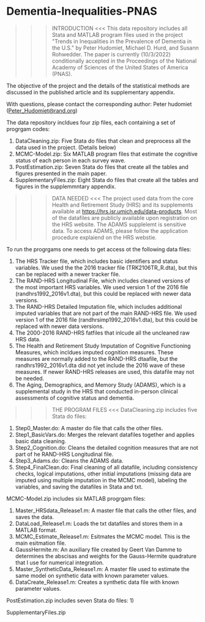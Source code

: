 # Dementia-Inequalities-PNAS
>>> INTRODUCTION <<<
This data repository includes all Stata and MATLAB program files used in the project "Trends in Inequalities in the Prevalence of Dementia in the U.S." by Peter Hudomiet, Michael D. Hurd, and Susann Rohwedder. The paper is currently (10/3/2022) conditionally accepted in the Proceedings of the National Academy of Sciences of the United States of America (PNAS). 

The objective of the project and the details of the statistical methods are discussed in the published article and its supplementary appendix.

With questions, please contact the corresponding author: Peter hudomiet (Peter_Hudomiet@rand.org)

The data repository incldues four zip files, each containing a set of progrgam codes:
1) DataCleaning.zip: Five Stata do files that clean and preprocess all the data used in the project. (Details below)
2) MCMC-Model.zip: Six MATLAB program files that estimate the cognitive status of each person in each survey wave.
3) PostEstimation.zip: Seven Stata do files that create all the tables and figures presented in the main paper.
4) SupplementaryFiles.zip: Eight Stata do files that create all the tables and figures in the supplemmntary appendix.


>>> DATA NEEDED <<<
The project used data from the core Health and Retirement Study (HRS) and its supplements available at https://hrs.isr.umich.edu/data-products. Most of the datafiles are publicly available upon registration on the HRS website. The ADAMS supplelemt is sensitive data. To access ADAMS, please follow the application procedure explaiend on the HRS webstie. 

To run the progrgams one needs to get access ot the following data files:
1) The HRS Tracker file, which includes basic identifiers and status variables. We used the the 2016 tracker file (TRK2106TR_R.dta), but this can be replaced with a newer tracker file.
2) The RAND-HRS Longitudinal File, which includes cleaned versions of the most important HRS variables. We used version 1 of the 2016 file (randhrs1992_2016v1.dta), but this could be replaced with newer data versions.
3) The RAND-HRS Detailed Imputation file, which includes additional imputed variables that are not part of the main RAND-HRS file. We used version 1 of the 2016 file (randhrsimp1992_2016v1.dta), but this could be replaced with newer data versions.
4) The 2000-2016 RAND-HRS fatfiles that inlcude all the uncleaned raw HRS data.
5) The Health and Retirement Study Imputation of Cognitive Functioning Measures, which incldues imputed cognition measures. These measures are normally added to the RAND-HRS dtaafile, but the randhrs1992_2016v1.dta did not yet include the 2016 wave of these measures. If newer RAND-HRS releases are used, this datafile may not be needed.
6)  The Aging, Demographics, and Memory Study (ADAMS), which is a supplemental study in the HRS that conducted in-person clinical assessments of cognitive status and dementia.


>>> THE PROGRAM FILES <<<
DataCleaning.zip includes five Stata do files:
1) Step0_Master.do: A master do file that calls the other files.
2) Step1_BasicVars.do: Merges the relevant datafiles together and applies basic data cleaning.
3) Step2_Cognition.do: Cleans the detailed cognition measures that are not part of he RAND-HRS Longitudinal file.
4) Step3_Adams.do: Cleans the ADAMS data.
5) Step4_FinalClean.do: Final cleaning of all datafile, including consistency checks, logical imputations, other initial imputations (missing data are imputed using multiple imputation in the MCMC model), labeling the variables, and saving the datafiles in Stata and txt. 

MCMC-Model.zip includes six MATLAB progrgam files:
1) Master_HRSdata_Release1.m: A master file that calls the other files, and saves the data.
2) DataLoad_Release1.m: Loads the txt datafiles and stores them in a MATLAB format.
3) MCMC_Estimate_Release1.m: Esitmates the MCMC model. This is the main esitmation file.
4) GaussHermite.m: An auxiliary file created by Geert Van Damme to determines the abscisas and weights for the Gauss-Hermite quadrature that I use for numerical integration. 
5) Master_SyntheticData_Release1.m: A master file used to estimate the same model on synthetic data with known parameter values.
6) DataCreate_Release1.m: Creates a synthetic data file with known parameter values.

PostEstimation.zip includes seven Stata do files:
1) 

SupplementaryFiles.zip

